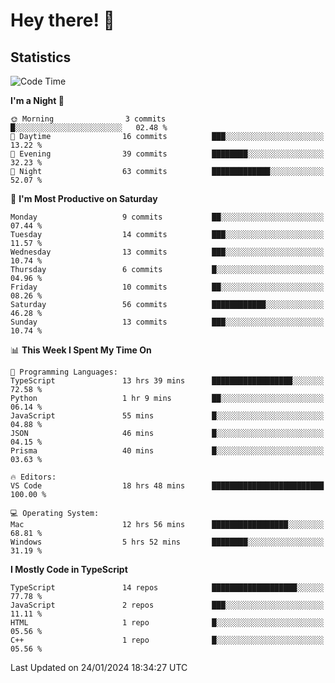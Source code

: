 # Hey there! 👋


## Statistics
<!--START_SECTION:waka-->
![Code Time](http://img.shields.io/badge/Code%20Time-116%20hrs%2036%20mins-blue)

**I'm a Night 🦉** 

```text
🌞 Morning                3 commits           █░░░░░░░░░░░░░░░░░░░░░░░░   02.48 % 
🌆 Daytime                16 commits          ███░░░░░░░░░░░░░░░░░░░░░░   13.22 % 
🌃 Evening                39 commits          ████████░░░░░░░░░░░░░░░░░   32.23 % 
🌙 Night                  63 commits          █████████████░░░░░░░░░░░░   52.07 % 
```
📅 **I'm Most Productive on Saturday** 

```text
Monday                   9 commits           ██░░░░░░░░░░░░░░░░░░░░░░░   07.44 % 
Tuesday                  14 commits          ███░░░░░░░░░░░░░░░░░░░░░░   11.57 % 
Wednesday                13 commits          ███░░░░░░░░░░░░░░░░░░░░░░   10.74 % 
Thursday                 6 commits           █░░░░░░░░░░░░░░░░░░░░░░░░   04.96 % 
Friday                   10 commits          ██░░░░░░░░░░░░░░░░░░░░░░░   08.26 % 
Saturday                 56 commits          ████████████░░░░░░░░░░░░░   46.28 % 
Sunday                   13 commits          ███░░░░░░░░░░░░░░░░░░░░░░   10.74 % 
```


📊 **This Week I Spent My Time On** 

```text
💬 Programming Languages: 
TypeScript               13 hrs 39 mins      ██████████████████░░░░░░░   72.58 % 
Python                   1 hr 9 mins         ██░░░░░░░░░░░░░░░░░░░░░░░   06.14 % 
JavaScript               55 mins             █░░░░░░░░░░░░░░░░░░░░░░░░   04.88 % 
JSON                     46 mins             █░░░░░░░░░░░░░░░░░░░░░░░░   04.15 % 
Prisma                   40 mins             █░░░░░░░░░░░░░░░░░░░░░░░░   03.63 % 

🔥 Editors: 
VS Code                  18 hrs 48 mins      █████████████████████████   100.00 % 

💻 Operating System: 
Mac                      12 hrs 56 mins      █████████████████░░░░░░░░   68.81 % 
Windows                  5 hrs 52 mins       ████████░░░░░░░░░░░░░░░░░   31.19 % 
```

**I Mostly Code in TypeScript** 

```text
TypeScript               14 repos            ███████████████████░░░░░░   77.78 % 
JavaScript               2 repos             ███░░░░░░░░░░░░░░░░░░░░░░   11.11 % 
HTML                     1 repo              █░░░░░░░░░░░░░░░░░░░░░░░░   05.56 % 
C++                      1 repo              █░░░░░░░░░░░░░░░░░░░░░░░░   05.56 % 
```




 Last Updated on 24/01/2024 18:34:27 UTC
<!--END_SECTION:waka-->

